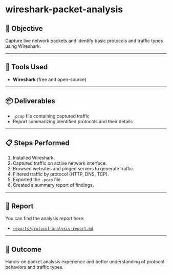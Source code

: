 # wireshark-packet-analysis

## 🎯 Objective
Capture live network packets and identify basic protocols and traffic types using Wireshark.

---

## 🧰 Tools Used
- **Wireshark** (free and open-source)

---

## 📦 Deliverables
- `.pcap` file containing captured traffic
- Report summarizing identified protocols and their details

---

## 📋 Steps Performed

1. Installed Wireshark.
2. Captured traffic on active network interface.
3. Browsed websites and pinged servers to generate traffic.
4. Filtered traffic by protocol (HTTP, DNS, TCP).
5. Exported the `.pcap` file.
6. Created a summary report of findings.

---

## 📄 Report
You can find the analysis report here:
- [`reports/protocol-analysis-report.md`](reports/wireshark_report.md)

---

## 🧠 Outcome
Hands-on packet analysis experience and better understanding of protocol behaviors and traffic types.

